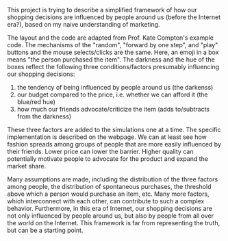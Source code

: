 This project is trying to describe a simplified framework of how our shopping decisions are influenced by people around us (before the Internet era?), based on my naive understanding of marketing.

The layout and the code are adapted from Prof. Kate Compton's example code. The mechanisms of the "random", "forward by one step", and "play" buttons and the mouse selects/clicks are the same. Here, an emoji in a box means "the person purchased the item". The darkness and the hue of the boxes reflect the following three conditions/factors presumably influencing our shopping decisions:

1. the tendency of being influenced by people around us (the darkenss)
2. our budget compared to the price, i.e. whether we can afford it (the blue/red hue)
3. how much our friends advocate/criticize the item (adds to/subtracts from the darkness)

These three factors are added to the simulations one at a time. The specific implementation is described on the webpage. We can at least see how fashion spreads among groups of people that are more easily influenced by their friends. Lower price can lower the barrier. Higher quality can potentially motivate people to advocate for the product and expand the market share. 

Many assumptions are made, including the distribution of the three factors among people, the distribution of spontaneous purchases, the threshold above which a person would purchase an item, etc. Many more factors, which interconnect with each other, can contribute to such a complex behavior. Furthermore, in this era of Internet, our shopping decisions are not only influenced by people around us, but also by people from all over the world on the Internet. This framework is far from representing the truth, but can be a starting point.
